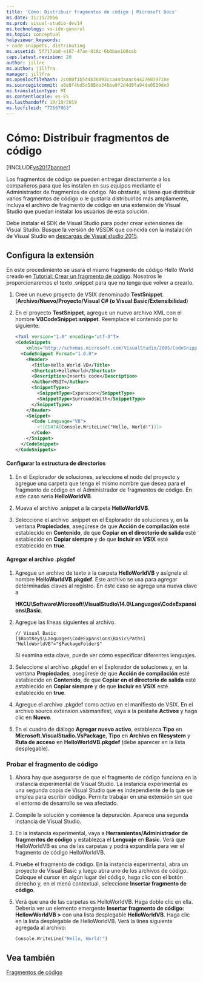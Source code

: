```yaml
---
title: 'Cómo: Distribuir fragmentos de código | Microsoft Docs'
ms.date: 11/15/2016
ms.prod: visual-studio-dev14
ms.technology: vs-ide-general
ms.topic: conceptual
helpviewer_keywords:
- code snippets, distributing
ms.assetid: 5f717abd-e167-47ae-818c-6b0bae100ceb
caps.latest.revision: 20
author: jillre
ms.author: jillfra
manager: jillfra
ms.openlocfilehash: 2c080f1b5d4b36093cca44daaac644276039718e
ms.sourcegitcommit: a8e8f4bd5d508da34bbe9f2d4d9fa94da0539de0
ms.translationtype: MT
ms.contentlocale: es-ES
ms.lasthandoff: 10/19/2019
ms.locfileid: "72667963"
---
```

# <a name="how-to-distribute-code-snippets"></a>Cómo: Distribuir fragmentos de código
[!INCLUDE[vs2017banner](../includes/vs2017banner.md)]

Los fragmentos de código se pueden entregar directamente a los compañeros para que los instalen en sus equipos mediante el Administrador de fragmentos de código. No obstante, si tiene que distribuir varios fragmentos de código o le gustaría distribuirlos más ampliamente, incluya el archivo de fragmento de código en una extensión de Visual Studio que puedan instalar los usuarios de esta solución.

 Debe instalar el SDK de Visual Studio para poder crear extensiones de Visual Studio. Busque la versión de VSSDK que coincida con la instalación de Visual Studio en [descargas de Visual studio 2015](http://www.visualstudio.com/downloads/visual-studio-2015-downloads-vs.aspx).

## <a name="setting-up-the-extension"></a>Configura la extensión
 En este procedimiento se usará el mismo fragmento de código Hello World creado en [Tutorial: Crear un fragmento de código](../ide/walkthrough-creating-a-code-snippet.md). Nosotros le proporcionaremos el texto .snippet para que no tenga que volver a crearlo.

1. Cree un nuevo proyecto de VSIX denominado **TestSnippet**. (**Archivo/Nuevo/Proyecto/Visual C# (o Visual Basic/Extensibilidad**)

2. En el proyecto **TestSnippet**, agregue un nuevo archivo XML con el nombre **VBCodeSnippet.snippet**. Reemplace el contenido por lo siguiente:

    ```xml
    <?xml version="1.0" encoding="utf-8"?>
    <CodeSnippets
        xmlns="http://schemas.microsoft.com/VisualStudio/2005/CodeSnippet">
      <CodeSnippet Format="1.0.0">
        <Header>
          <Title>Hello World VB</Title>
          <Shortcut>HelloWorld</Shortcut>
          <Description>Inserts code</Description>
          <Author>MSIT</Author>
          <SnippetTypes>
            <SnippetType>Expansion</SnippetType>
            <SnippetType>SurroundsWith</SnippetType>
          </SnippetTypes>
        </Header>
        <Snippet>
          <Code Language="VB">
            <![CDATA[Console.WriteLine("Hello, World!")]]>
          </Code>
        </Snippet>
      </CodeSnippet>
    </CodeSnippets>
    ```

#### <a name="setting-up-the-directory-structure"></a>Configurar la estructura de directorios

1. En el Explorador de soluciones, seleccione el nodo del proyecto y agregue una carpeta que tenga el mismo nombre que desea para el fragmento de código en el Administrador de fragmentos de código. En este caso sería **HelloWorldVB**.

2. Mueva el archivo .snippet a la carpeta **HelloWorldVB**.

3. Seleccione el archivo .snippet en el Explorador de soluciones y, en la ventana **Propiedades**, asegúrese de que **Acción de compilación** esté establecido en **Contenido**, de que **Copiar en el directorio de salida** esté establecido en **Copiar siempre** y de que **Incluir en VSIX** esté establecido en **true**.

#### <a name="adding-the-pkgdef-file"></a>Agregar el archivo .pkgdef

1. Agregue un archivo de texto a la carpeta **HelloWorldVB** y asígnele el nombre **HelloWorldVB.pkgdef**. Este archivo se usa para agregar determinadas claves al registro. En este caso se agrega una nueva clave a

     **HKCU\Software\Microsoft\VisualStudio\14.0\Languages\CodeExpansions\Basic**.

2. Agregue las líneas siguientes al archivo.

    ```
    // Visual Basic
    [$RootKey$\Languages\CodeExpansions\Basic\Paths]
    "HelloWorldVB"="$PackageFolder$"
    ```

     Si examina esta clave, puede ver cómo especificar diferentes lenguajes.

3. Seleccione el archivo .pkgdef en el Explorador de soluciones y, en la ventana **Propiedades**, asegúrese de que **Acción de compilación** esté establecido en **Contenido**, de que **Copiar en el directorio de salida** esté establecido en **Copiar siempre** y de que **Incluir en VSIX** esté establecido en **true**.

4. Agregue el archivo .pkgdef como activo en el manifiesto de VSIX. En el archivo source.extension.vsixmanifest, vaya a la pestaña **Activos** y haga clic en **Nuevo**.

5. En el cuadro de diálogo **Agregar nuevo activo**, establezca **Tipo** en **Microsoft.VisualStudio.VsPackage**, **Tipo** en **Archivo en filesystem** y **Ruta de acceso** en **HelloWorldVB.pkgdef** (debe aparecer en la lista desplegable).

### <a name="testing-the-snippet"></a>Probar el fragmento de código

1. Ahora hay que asegurarse de que el fragmento de código funciona en la instancia experimental de Visual Studio. La instancia experimental es una segunda copia de Visual Studio que es independiente de la que se emplea para escribir código. Permite trabajar en una extensión sin que el entorno de desarrollo se vea afectado.

2. Compile la solución y comience la depuración. Aparece una segunda instancia de Visual Studio.

3. En la instancia experimental, vaya a **Herramientas/Administrador de fragmentos de código** y establezca el **Lenguaje** en **Basic**. Verá que HelloWorldVB es una de las carpetas y podrá expandirla para ver el fragmento de código HelloWorldVB.

4. Pruebe el fragmento de código. En la instancia experimental, abra un proyecto de Visual Basic y luego abra uno de los archivos de código. Coloque el cursor en algún lugar del código, haga clic con el botón derecho y, en el menú contextual, seleccione **Insertar fragmento de código**.

5. Verá que una de las carpetas es HelloWorldVB. Haga doble clic en ella. Debería ver un elemento emergente **Insertar fragmento de código: HellowWorldVB >** con una lista desplegable **HelloWorldVB**. Haga clic en la lista desplegable de HelloWorldVB. Verá la línea siguiente agregada al archivo:

    ```vb
    Console.WriteLine("Hello, World!")
    ```

## <a name="see-also"></a>Vea también
 [Fragmentos de código](../ide/code-snippets.md)
